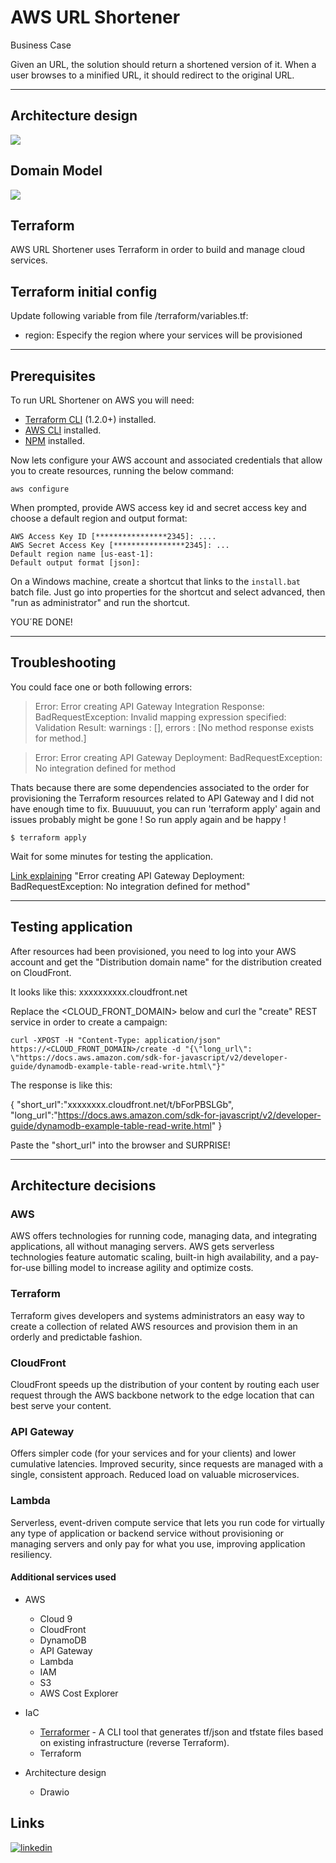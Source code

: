 # AWS URL Shortener

Business Case

Given an URL, the solution should return a shortened version of it.
When a user browses to a minified URL, it should redirect to the original URL.

--------------


## Architecture design

![](https://nord-cloud-penguin.s3.amazonaws.com/Architecture+URL+Shortener.png)

## Domain Model

![](https://nord-cloud-penguin.s3.amazonaws.com/Domain+Model+URL+Shortener.png)
## Terraform

AWS URL Shortener uses Terraform in order to build and manage cloud services. 

## Terraform initial config

Update following variable from file /terraform/variables.tf:

- region: Especify the region where your services will be provisioned

--------------
## Prerequisites

To run URL Shortener on AWS you will need:

- [Terraform CLI](https://learn.hashicorp.com/tutorials/terraform/install-cli?in=terraform/aws-get-started) (1.2.0+) installed.
- [AWS CLI](https://docs.aws.amazon.com/cli/latest/userguide/getting-started-install.html) installed.
- [NPM](https://docs.npmjs.com/downloading-and-installing-node-js-and-npm) installed.

Now lets configure your AWS account and associated credentials that allow you to create resources, running the below command:

`aws configure`

When prompted, provide AWS access key id and secret access key and choose a default region and output format:

`AWS Access Key ID [****************2345]: ....`  
`AWS Secret Access Key [****************2345]: ...`  
`Default region name [us-east-1]: `  
`Default output format [json]: `  

On a Windows machine, create a shortcut that links to the `install.bat` batch file. Just go into properties for the shortcut and select advanced, then "run as administrator" and run the shortcut.

YOU´RE DONE! 

---

## Troubleshooting

You could face one or both following errors:

> Error: Error creating API Gateway Integration Response: BadRequestException: Invalid mapping expression specified: Validation Result: warnings : [], errors : [No method response exists for method.]

> Error: Error creating API Gateway Deployment: BadRequestException: No integration defined for method

Thats because there are some dependencies associated to the order for provisioning the Terraform resources related to API Gateway and I did not have enough time to fix. Buuuuuut, you can run 'terraform apply' again and issues probably might be gone ! So run apply again and be happy !

`$ terraform apply`

Wait for some minutes for testing the application.

[Link explaining](https://stackoverflow.com/questions/42760387/terraform-aws-api-gateway-dependency-conundrum) "Error creating API Gateway Deployment: BadRequestException: No integration defined for method"


---

## Testing application

After resources had been provisioned, you need to log into your AWS account and get the "Distribution domain name" for the distribution created on CloudFront.

It looks like this:
xxxxxxxxxx.cloudfront.net

Replace the <CLOUD_FRONT_DOMAIN> below and curl the "create" REST service in order to create a campaign:

`curl -XPOST -H "Content-Type: application/json" https://<CLOUD_FRONT_DOMAIN>/create -d "{\"long_url\": \"https://docs.aws.amazon.com/sdk-for-javascript/v2/developer-guide/dynamodb-example-table-read-write.html\"}"`

The response is like this:

{
   "short_url":"xxxxxxxx.cloudfront.net/t/bForPBSLGb",
   "long_url":"https://docs.aws.amazon.com/sdk-for-javascript/v2/developer-guide/dynamodb-example-table-read-write.html"
}

Paste the "short_url" into the browser and SURPRISE!

---

## Architecture decisions

### AWS

AWS offers technologies for running code, managing data, and integrating applications, all without managing servers. AWS gets serverless technologies feature automatic scaling, built-in high availability, and a pay-for-use billing model to increase agility and optimize costs. 

### Terraform

Terraform gives developers and systems administrators an easy way to create a collection of related AWS resources and provision them in an orderly and predictable fashion.

### CloudFront

CloudFront speeds up the distribution of your content by routing each user request through the AWS backbone network to the edge location that can best serve your content.

### API Gateway

Offers simpler code (for your services and for your clients) and lower cumulative latencies. Improved security, since requests are managed with a single, consistent approach. Reduced load on valuable microservices.

### Lambda

Serverless, event-driven compute service that lets you run code for virtually any type of application or backend service without provisioning or managing servers and only pay for what you use, improving application resiliency.

#### Additional services used

+ AWS
    * Cloud 9
	* CloudFront
	* DynamoDB
	* API Gateway
	* Lambda
	* IAM
	* S3
    * AWS Cost Explorer
	
+ IaC
    * [Terraformer](https://github.com/GoogleCloudPlatform/terraformer) - A CLI tool that generates tf/json and tfstate files based on existing infrastructure (reverse Terraform).
    * Terraform

+ Architecture design
    * Drawio

## Links

[![linkedin](https://img.shields.io/badge/linkedin-0A66C2?style=for-the-badge&logo=linkedin&logoColor=white)](https://www.linkedin.com/in/rodrigo-oliveira-assis/)
